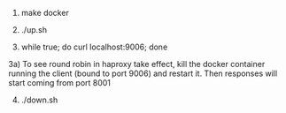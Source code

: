 1) make docker

2) ./up.sh

3) while true; do curl localhost:9006; done

3a) To see round robin in haproxy take effect, kill the docker container running the client (bound to port 9006) and restart it.  Then responses will start coming from port 8001

4) ./down.sh

